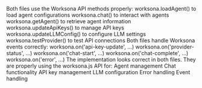 Both files use the Worksona API methods properly:
worksona.loadAgent() to load agent configurations
worksona.chat() to interact with agents
worksona.getAgent() to retrieve agent information
worksona.updateApiKeys() to manage API keys
worksona.updateLLMConfig() to configure LLM settings
worksona.testProvider() to test API connections
Both files handle Worksona events correctly:
worksona.on('api-key-update', ...)
worksona.on('provider-status', ...)
worksona.on('chat-start', ...)
worksona.on('chat-complete', ...)
worksona.on('error', ...)
The implementation looks correct in both files. They are properly using the worksona.js API for:
Agent management
Chat functionality
API key management
LLM configuration
Error handling
Event handling